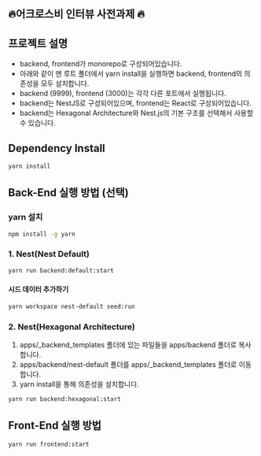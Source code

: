 ## 🔥어크로스비 인터뷰 사전과제 🔥

## 프로젝트 설명

- backend, frontend가 monorepo로 구성되어있습니다.
- 아래와 같이 맨 루트 폴더에서 yarn install을 실행하면 backend, frontend의 의존성을 모두 설치합니다.
- backend (9999), frontend (3000)는 각각 다른 포트에서 실행됩니다.
- backend는 NestJS로 구성되어있으며, frontend는 React로 구성되어있습니다.
- backend는 Hexagonal Architecture와 Nest.js의 기본 구조를 선택해서 사용할 수 있습니다.

## Dependency Install

```bash
yarn install
```

## Back-End 실행 방법 (선택)

### yarn 설치

```bash
npm install -g yarn
```

### 1. Nest(Nest Default)

```bash
yarn run backend:default:start
```

#### 시드 데이터 추가하기

```bash
yarn workspace nest-default seed:run
```

### 2. Nest(Hexagonal Architecture)

1. apps/\_backend_templates 폴더에 있는 파일들을 apps/backend 폴더로 복사합니다.
2. apps/backend/nest-default 폴더를 apps/\_backend_templates 폴더로 이동합니다.
3. yarn install을 통해 의존성을 설치합니다.

```bash
yarn run backend:hexagonal:start
```

## Front-End 실행 방법

```bash
yarn run frontend:start
```
